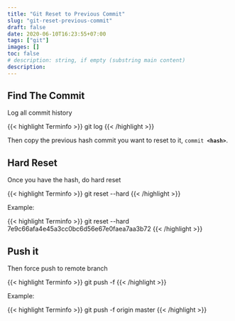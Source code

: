 ```yaml
---
title: "Git Reset to Previous Commit"
slug: "git-reset-previous-commit"
draft: false
date: 2020-06-10T16:23:55+07:00
tags: ["git"]
images: []
toc: false
# description: string, if empty (substring main content)
description:
---
```

## Find The Commit

Log all commit history

{{< highlight Terminfo >}}
git log
{{< /highlight >}} 

Then copy the previous hash commit you want to reset to it, <code>commit **&lt;hash&gt;**</code>.

## Hard Reset

Once you have the hash, do hard reset

{{< highlight Terminfo >}}
git reset --hard <hash>
{{< /highlight >}} 

Example: 

{{< highlight Terminfo >}}
git reset --hard 7e9c66afa4e45a3cc0bc6d56e67e0faea7aa3b72
{{< /highlight >}} 

## Push it

Then force push to remote branch

{{< highlight Terminfo >}}
git push -f <remote> <branch>
{{< /highlight >}}

Example:

{{< highlight Terminfo >}}
git push -f origin master
{{< /highlight >}}